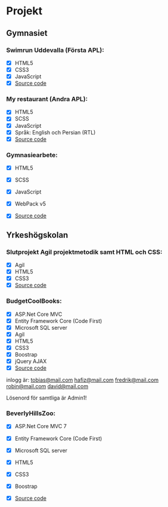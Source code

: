 # Projekt

## Gymnasiet

### Swimrun Uddevalla (Första APL):
- [x] HTML5
- [x] CSS3
- [x] JavaScript
- [x] [Source code](https://github.com/HafizullahRahimi/project1 "Github")

### My restaurant (Andra APL):
- [x] HTML5
- [x] SCSS
- [x] JavaScript
- [x] Språk: English och Persian (RTL)
- [x] [Source code](https://github.com/HafizullahRahimi/project2 "Github")

### Gymnasiearbete:
- [x] HTML5
- [x] SCSS
- [x] JavaScript
- [x] WebPack v5
- [x] [Source code](https://github.com/HafizullahRahimi/gymnasiearbete-project "Github")


## Yrkeshögskolan 

### Slutprojekt Agil projektmetodik samt HTML och CSS:
- [x] Agil
- [x] HTML5
- [x] CSS3
- [x] [Source code](https://github.com/HafizullahRahimi/slutprojekt-Agil-projektmetodik-samt-HTML-och-CSS "Github")

### BudgetCoolBooks:
-   [x] ASP.Net Core MVC
-   [x] Entity Framework Core (Code First)
-   [x] Microsoft SQL server
-   [x] Agil
-   [x] HTML5
-   [x] CSS3
-   [x] Boostrap
-   [x] jQuery AJAX
-   [x] [Source code](https://github.com/Efjai/BudgetCoolBooks "Github")

inlogg är:
tobias@mail.com
hafiz@mail.com
fredrik@mail.com
robin@mail.com
david@mail.com

Lösenord för samtliga är Admin1!

### BeverlyHillsZoo:
-   [x] ASP.Net Core MVC 7
-   [x] Entity Framework Core (Code First)
-   [x] Microsoft SQL server
-   [x] HTML5
-   [x] CSS3
-   [x] Boostrap
-   [x] [Source code](https://github.com/HafizullahRahimi/BeverlyHillsZoo "Github")


